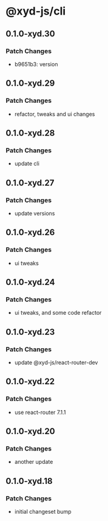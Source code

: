 # @xyd-js/cli

## 0.1.0-xyd.30

### Patch Changes

- b9651b3: version

## 0.1.0-xyd.29

### Patch Changes

- refactor, tweaks and ui changes

## 0.1.0-xyd.28

### Patch Changes

- update cli

## 0.1.0-xyd.27

### Patch Changes

- update versions

## 0.1.0-xyd.26

### Patch Changes

- ui tweaks

## 0.1.0-xyd.24

### Patch Changes

- ui tweaks, and some code refactor

## 0.1.0-xyd.23

### Patch Changes

- update @xyd-js/react-router-dev

## 0.1.0-xyd.22

### Patch Changes

- use react-router 7.1.1

## 0.1.0-xyd.20

### Patch Changes

- another update

## 0.1.0-xyd.18

### Patch Changes

- initial changeset bump
